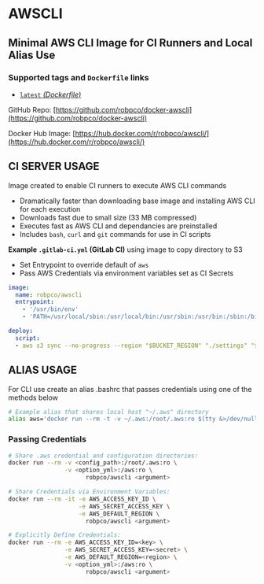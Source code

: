 # AWSCLI

## Minimal AWS CLI Image for CI Runners and Local Alias Use

### Supported tags and `Dockerfile` links

- [`latest` _(Dockerfile)_](https://github.com/robpco/docker-awscli/blob/master/Dockerfile)

GitHub Repo: [https://github.com/robpco/docker-awscli](https://github.com/robpco/docker-awscli)

Docker Hub Image: [https://hub.docker.com/r/robpco/awscli/](https://hub.docker.com/r/robpco/awscli/)

## CI SERVER USAGE

Image created to enable CI runners to execute AWS CLI commands

- Dramatically faster than downloading base image and installing AWS CLI for each execution
- Downloads fast due to small size (33 MB compressed)
- Executes fast as AWS CLI and dependancies are preinstalled
- Includes `bash`, `curl` and `git` commands for use in CI scripts

**Example `.gitlab-ci.yml` (GitLab CI)** using image to copy directory to S3

- Set Entrypoint to override default of `aws`
- Pass AWS Credentials via environment variables set as CI Secrets

``` yaml
image:
  name: robpco/awscli
  entrypoint:
    - '/usr/bin/env'
    - 'PATH=/usr/local/sbin:/usr/local/bin:/usr/sbin:/usr/bin:/sbin:/bin'

deploy:
  script:
  - aws s3 sync --no-progress --region "$BUCKET_REGION" "./settings" "$BUCKET_BASE/settings"
```

## ALIAS USAGE

For CLI use create an alias .bashrc that passes credentials using one of the methods below

``` bash
# Example alias that shares local host "~/.aws" directory
alias aws='docker run --rm -t -v ~/.aws:/root/.aws:ro $(tty &>/dev/null && echo "-i") robpco/awscli'
```

### Passing Credentials

``` bash
# Share .aws credential and configuration directories:
docker run --rm -v <config_path>:/root/.aws:ro \
                -v <option_yml>:/aws:ro \
                      robpco/awscli <argument>

# Share Credentials via Environment Variables:
docker run --rm -it -e AWS_ACCESS_KEY_ID \
                    -e AWS_SECRET_ACCESS_KEY \
                    -e AWS_DEFAULT_REGION \
                      robpco/awscli <argument>

# Explicitly Define Credentials:
docker run --rm -e AWS_ACCESS_KEY_ID=<key> \
                -e AWS_SECRET_ACCESS_KEY=<secret> \
                -e AWS_DEFAULT_REGION=<region> \
                -v <option_yml>:/aws:ro \
                      robpco/awscli <argument>

```
